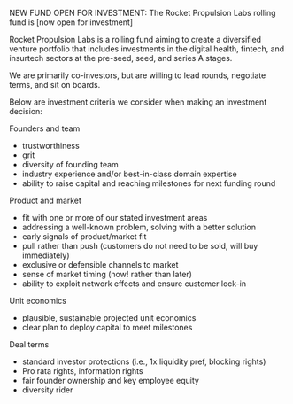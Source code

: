 NEW FUND OPEN FOR INVESTMENT: The Rocket Propulsion Labs rolling fund is [now open for investment]

Rocket Propulsion Labs is a rolling fund aiming to create a diversified venture portfolio that includes investments in the digital health, fintech, and insurtech sectors at the pre-seed, seed, and series A stages. 

We are primarily co-investors, but are willing to lead rounds, negotiate terms, and sit on boards.

Below are investment criteria we consider when making an investment decision:

Founders and team
* trustworthiness
* grit
* diversity of founding team 
* industry experience and/or best-in-class domain expertise
* ability to raise capital and reaching milestones for next funding round

Product and market
* fit with one or more of our stated investment areas
* addressing a well-known problem, solving with a better solution
* early signals of product/market fit
* pull rather than push (customers do not need to be sold, will buy immediately)
* exclusive or defensible channels to market
* sense of market timing (now! rather than later)
* ability to exploit network effects and ensure customer lock-in

Unit economics
* plausible, sustainable projected unit economics
* clear plan to deploy capital to meet milestones

Deal terms
* standard investor protections (i.e., 1x liquidity pref, blocking rights)
* Pro rata rights, information rights
* fair founder ownership and key employee equity
* diversity rider
